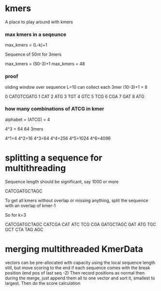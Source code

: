 # kmers
A place to play around with kmers

### max kmers in a seqeunce

max_kmers = (L-k)+1

Sequence of 50nt for 3mers

max_kmers = (50-3)+1
max_kmers = 48

### proof

sliding window over sequence L=10 can collect each 3mer
(10-3)+1 = 8

0 CATGTCGATG
1 CAT
2  ATG
3   TGT
4    GTC
5     TCG
6      CGA
7       GAT
8        ATG


### how many combinations of ATCG in kmer

alphabet = (ATCG) = 4

4^3 = 64 
64 3mers

4^1=4
4^2=16
4^3=64
4^4=256
4^5=1024
4^6=4096


# splitting a sequence for multithreading

Sequence length should be significant, say 1000 or more

CATCGATGCTAGC

To get all kmers without overlap or missing anything, split the sequence with an overlap of kmer-1

So for k=3

CATCGATGCTAGC
CATCGA
CAT
 ATC
  TCG
   CGA
    GATGCTAGC
    GAT
     ATG
      TGC
       GCT
        CTA
         TAG
          AGC

# merging multithreaded KmerData

vectors can be pre-allocated with capacity using the local sequence length still, but move scoring to the end
if each sequence comes with the break position (end pos of last seq -2)
Then record positions as normal
then during the merge, just append them all to one vector and sort it, smallest to largest.
Then do the score calculation

